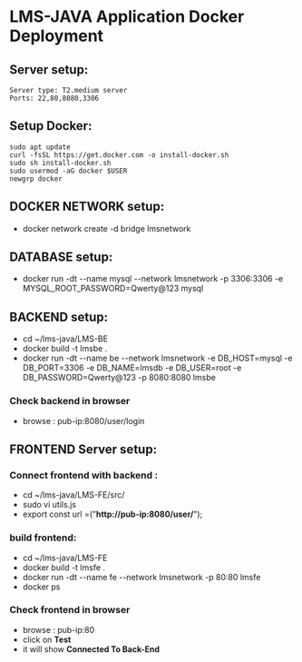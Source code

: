 # LMS-JAVA Application Docker Deployment
## Server setup:
    Server type: T2.medium server
    Ports: 22,80,8080,3306
    
## Setup Docker:
    sudo apt update
    curl -fsSL https://get.docker.com -o install-docker.sh
    sudo sh install-docker.sh
    sudo usermod -aG docker $USER
    newgrp docker
    
## DOCKER NETWORK setup:
- docker network create -d bridge lmsnetwork
    
## DATABASE setup:
- docker run -dt --name mysql --network lmsnetwork -p 3306:3306 -e MYSQL_ROOT_PASSWORD=Qwerty@123 mysql

## BACKEND setup:
- cd ~/lms-java/LMS-BE
- docker build -t lmsbe .
- docker run -dt --name be --network lmsnetwork -e DB_HOST=mysql -e DB_PORT=3306 -e DB_NAME=lmsdb -e DB_USER=root -e DB_PASSWORD=Qwerty@123 -p 8080:8080 lmsbe
### Check backend in browser
- browse : pub-ip:8080/user/login

## FRONTEND Server setup:

### Connect frontend with backend  : 
- cd ~/lms-java/LMS-FE/src/
- sudo vi utils.js
- export const url =("**http://pub-ip:8080/user/**");

### build frontend:
- cd ~/lms-java/LMS-FE
- docker build -t lmsfe .
- docker run -dt --name fe --network lmsnetwork -p 80:80 lmsfe
- docker ps
### Check frontend in browser
- browse : pub-ip:80
- click on **Test**
- it will show **Connected To Back-End**
